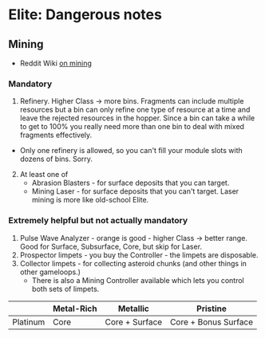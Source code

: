 # Elite: Dangerous notes

## Mining

 - Reddit Wiki [on mining](https://www.reddit.com/r/EliteMiners/wiki/mininglocations/)

### Mandatory
1. Refinery. Higher Class -> more bins. Fragments can include multiple resources but a bin can only refine one type of resource at a time and leave the rejected resources in the hopper. Since a bin can take a while to get to 100% you really need more than one bin to deal with mixed fragments effectively.
 - Only one refinery is allowed, so you can't fill your module slots with dozens of bins. Sorry.

2. At least one of
   - Abrasion Blasters - for surface deposits that you can target.
   - Mining Laser - for surface deposits that you can't target. Laser mining is more like old-school Elite.

### Extremely helpful but not actually mandatory

1. Pulse Wave Analyzer - orange is good - higher Class -> better range. Good for Surface, Subsurface, Core, but skip for Laser.
1. Prospector limpets - you buy the Controller - the limpets are disposable.
1. Collector limpets - for collecting asteroid chunks (and other things in other gameloops.)
   - There is also a Mining Controller available which lets you control both sets of limpets.


| | Metal-Rich | Metallic | Pristine |
| --- | --- | --- | --- |
| Platinum | Core | Core + Surface | Core + Bonus Surface |
